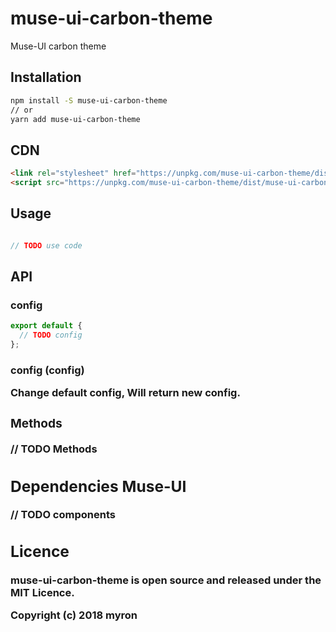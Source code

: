 # muse-ui-carbon-theme

Muse-UI carbon theme

## Installation

```bash
npm install -S muse-ui-carbon-theme
// or
yarn add muse-ui-carbon-theme
```

## CDN

```html
<link rel="stylesheet" href="https://unpkg.com/muse-ui-carbon-theme/dist/muse-ui-carbon-theme.all.css"/>
<script src="https://unpkg.com/muse-ui-carbon-theme/dist/muse-ui-carbon-theme.js"></script>
```


## Usage

```javascript

// TODO use code

```

## API

### config

```javascript
export default {
  // TODO config
};
```

### config (config<Object>)

Change default config, Will return new config.

### Methods

// TODO Methods

## Dependencies Muse-UI

// TODO components

## Licence

muse-ui-carbon-theme is open source and released under the MIT Licence.

Copyright (c) 2018 myron
